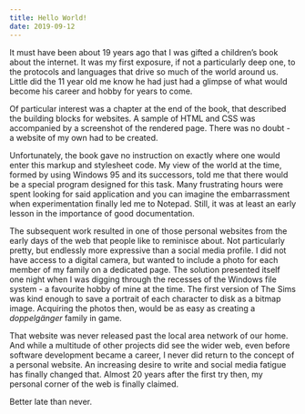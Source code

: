 ```yaml
---
title: Hello World!
date: 2019-09-12
---
```


It must have been about 19 years ago that I was gifted a children’s book about the internet. It was my first exposure, if not a particularly deep one, to the protocols and languages that drive so much of the world around us. Little did the 11 year old me know he had just had a glimpse of what would become his career and hobby for years to come.

Of particular interest was a chapter at the end of the book, that described the building blocks for websites. A sample of HTML and CSS was accompanied by a screenshot of the rendered page. There was no doubt - a website of my own had to be created.

Unfortunately, the book gave no instruction on exactly where one would enter this markup and stylesheet code. My view of the world at the time, formed by using Windows 95 and its successors, told me that there would be a special program designed for this task. Many frustrating hours were spent looking for said application and you can imagine the embarrassment when experimentation finally led me to Notepad. Still, it was at least an early lesson in the importance of good documentation.

The subsequent work resulted in one of those personal websites from the early days of the web that people like to reminisce about. Not particularly pretty, but endlessly more expressive than a social media profile. I did not have access to a digital camera, but wanted to include a photo for each member of my family on a dedicated page. The solution presented itself one night when I was digging through the recesses of the Windows file system - a favourite hobby of mine at the time. The first version of The Sims was kind enough to save a portrait of each character to disk as a bitmap image. Acquiring the photos then, would be as easy as creating a _doppelgänger_ family in game.

That website was never released past the local area network of our home. And while a multitude of other projects did see the wider web, even before software development became a career, I never did return to the concept of a personal website. An increasing desire to write and social media fatigue has finally changed that. Almost 20 years after the first try then, my personal corner of the web is finally claimed.

Better late than never.
